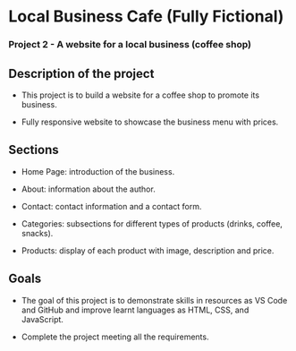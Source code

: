 # Local Business Cafe (Fully Fictional)

### Project 2 - A website for a local business (coffee shop)

## Description of the project

- This project is to build a website for a coffee shop to promote its business.

- Fully responsive website to showcase the business menu with prices.

## Sections

- Home Page: introduction of the business.

- About: information about the author.

- Contact: contact information and a contact form.

- Categories: subsections for different types of products (drinks, coffee, snacks).

- Products: display of each product with image, description and price.


## Goals

- The goal of this project is to demonstrate skills in resources as VS Code and GitHub and improve learnt languages as HTML, CSS, and JavaScript.

- Complete the project meeting all the requirements.



